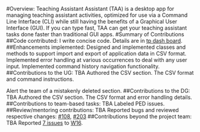 #Overview:
Teaching Assistant Assistant (TAA) is a desktop app for managing teaching assistant
activities, optimized for use via a Command Line Interface (CLI) while still having
the benefits of a Graphical User Interface (GUI). If you can type fast, TAA can get
your teaching assistant tasks done faster than traditional GUI apps.
#Summary of Contributions
##Code contributed:
I write concise code. Details are in [tp dash board](https://nus-cs2103-ay2223s2.github.io/tp-dashboard/?search=williamhaiweigu&breakdown=true&sort=groupTitle%20dsc&sortWithin=title&since=2023-02-17&timeframe=commit&mergegroup=&groupSelect=groupByRepos&checkedFileTypes=docs~functional-code~test-code~other&tabOpen=true&tabType=authorship&tabAuthor=WilliamHaiweiGu&tabRepo=AY2223S2-CS2103T-T14-4%2Ftp%5Bmaster%5D&authorshipIsMergeGroup=false&authorshipFileTypes=docs~functional-code~test-code~other&authorshipIsBinaryFileTypeChecked=false&authorshipIsIgnoredFilesChecked=false).
##Enhancements implemented:
Designed and implemented classes and methods to support import and export of application data in CSV format.
Implemented error handling at various occurrences to deal with any user input.
Implemented command history navigation functionality.
##Contributions to the UG: TBA
Authored the CSV section. The CSV format and command instructions.

Alert the team of a mistakenly deleted section.
##Contributions to the DG: TBA
Authored the CSV section. The CSV format and error handling details.
##Contributions to team-based tasks: TBA
Labeled PED issues.
##Review/mentoring contributions: TBA
Reported bugs and reviewed respective changes: [#108](https://github.com/AY2223S2-CS2103T-T14-4/tp/pull/108), [#203](https://github.com/AY2223S2-CS2103T-T14-4/tp/pull/203)
##Contributions beyond the project team: TBA
Reported [7 issues](https://github.com/WilliamHaiweiGu/ped/issues) to [W16](https://github.com/AY2223S2-CS2103-W16-3/tp).
